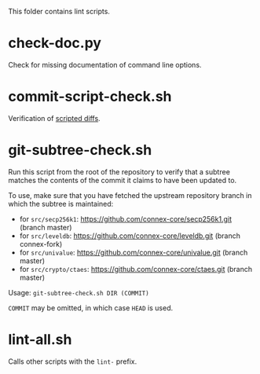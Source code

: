 This folder contains lint scripts.

check-doc.py
============
Check for missing documentation of command line options.

commit-script-check.sh
======================
Verification of [scripted diffs](/doc/developer-notes.md#scripted-diffs).

git-subtree-check.sh
====================
Run this script from the root of the repository to verify that a subtree matches the contents of
the commit it claims to have been updated to.

To use, make sure that you have fetched the upstream repository branch in which the subtree is
maintained:
* for `src/secp256k1`: https://github.com/connex-core/secp256k1.git (branch master)
* for `src/leveldb`: https://github.com/connex-core/leveldb.git (branch connex-fork)
* for `src/univalue`: https://github.com/connex-core/univalue.git (branch master)
* for `src/crypto/ctaes`: https://github.com/connex-core/ctaes.git (branch master)

Usage: `git-subtree-check.sh DIR (COMMIT)`

`COMMIT` may be omitted, in which case `HEAD` is used.

lint-all.sh
===========
Calls other scripts with the `lint-` prefix.

